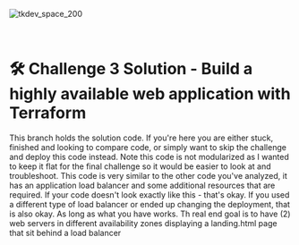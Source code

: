 ![tkdev_space_200](https://github.com/user-attachments/assets/31af05be-97b5-4d4e-82ef-4f23203eb7ac)

<br>

# 🛠️ Challenge 3 Solution - Build a highly available web application with Terraform

This branch holds the solution code. If you're here you are either stuck, finished and looking to compare code, or simply want to skip the challenge and deploy this code instead. Note this code is not modularized as I wanted to keep it flat for the final challenge so it would be easier to look at and troubleshoot. This code is very similar to the other code you've analyzed, it has an application load balancer and some additional resources that are required. If your code doesn't look exactly like this - that's okay. If you used a different type of load balancer or ended up changing the deployment, that is also okay. As long as what you have works. Th real end goal is to have (2) web servers in different availability zones displaying a landing.html page that sit behind a load balancer
